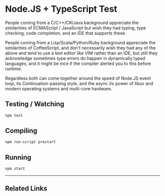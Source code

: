 # Node.JS + TypeScript Test

People coming from a C/C++/C#/Java background appreciate the similarities of ECMAScript / JavaScript
but wish they had typing, type checking, code completion, and an IDE that supports these.

People coming from a Lisp/Scala/Python/Ruby background appreciate the similarities of CoffeeScript,
and don't necessarily wish they had any of the above and tend to use a text editor like VIM rather than
an IDE, but still they acknowledge sometimes type errors do happen in dynamically typed languages,
and it might be nice if the compiler alerted you to this before runtime.

Regardless both can come together around the speed of Node.JS event loop, its Continuation-passing style,
and the async i/o power of libuv and modern operating systems and multi-core hardware.

## Testing / Watching
```bash
npm test
```

## Compiling
```bash
npm run-script prestart
```

## Running
```bash
npm start
```

---

## Related Links


